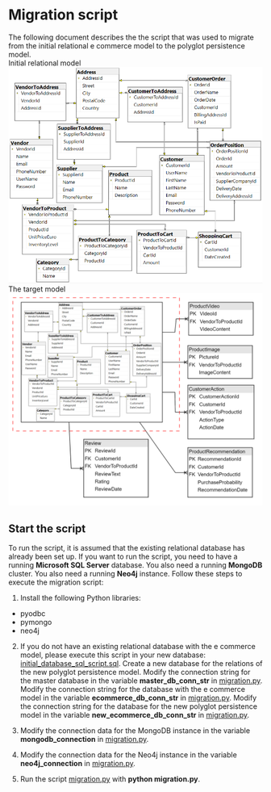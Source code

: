 # Migration script
The following document describes the the script that was used to migrate from the initial relational e commerce
model to the polyglot persistence model.
<br> Initial relational model
![ecommerce](img/ecommerce_er.png)
<br> The target model
![target](img/new_entities.png)

## Start the script
To run the script, it is assumed that the existing relational database has already been set up. 
If you want to run the script, you need to have a running **Microsoft SQL Server** database.
You also need a running **MongoDB** cluster.
You also need a running **Neo4j** instance.
Follow these steps to execute the migration script:

1. Install the following Python libraries:
* pyodbc
* pymongo
* neo4j

2. If you do not have an existing relational database with the e commerce model, please execute this script
in your new database: [initial_database_sql_script.sql](./initial_database_sql_script.sql). 
Create a new database for the relations of the new polyglot persistence model.
Modify the connection string for the master database in the variable **master_db_conn_str** in
[migration.py](./migration.py).
Modify the connection string for the database with the e commerce model in the variable 
**ecommerce_db_conn_str** in [migration.py](./migration.py).
Modify the connection string for the database for the new polyglot persistence model in the variable 
**new_ecommerce_db_conn_str** in [migration.py](./migration.py).

3. Modify the connection data for the MongoDB instance in the variable **mongodb_connection** in 
[migration.py](./migration.py).

4. Modify the connection data for the Neo4j instance in the variable **neo4j_connection** in 
[migration.py](./migration.py).

5. Run the script [migration.py](./migration.py) with **python migration.py**.


